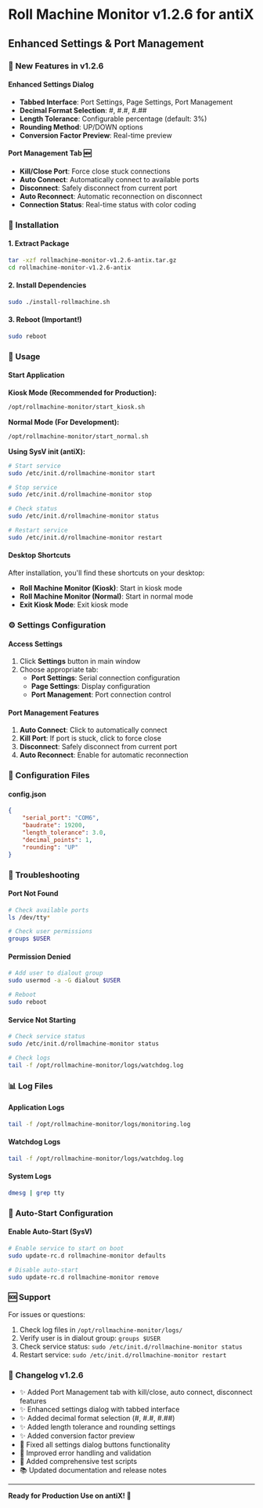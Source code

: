 # Roll Machine Monitor v1.2.6 for antiX
## Enhanced Settings & Port Management

### 🎉 New Features in v1.2.6

#### **Enhanced Settings Dialog**
- **Tabbed Interface**: Port Settings, Page Settings, Port Management
- **Decimal Format Selection**: #, #.#, #.##
- **Length Tolerance**: Configurable percentage (default: 3%)
- **Rounding Method**: UP/DOWN options
- **Conversion Factor Preview**: Real-time preview

#### **Port Management Tab** 🆕
- **Kill/Close Port**: Force close stuck connections
- **Auto Connect**: Automatically connect to available ports
- **Disconnect**: Safely disconnect from current port
- **Auto Reconnect**: Automatic reconnection on disconnect
- **Connection Status**: Real-time status with color coding

### 🚀 Installation

#### **1. Extract Package**
```bash
tar -xzf rollmachine-monitor-v1.2.6-antix.tar.gz
cd rollmachine-monitor-v1.2.6-antix
```

#### **2. Install Dependencies**
```bash
sudo ./install-rollmachine.sh
```

#### **3. Reboot (Important!)**
```bash
sudo reboot
```

### 🎯 Usage

#### **Start Application**

**Kiosk Mode (Recommended for Production):**
```bash
/opt/rollmachine-monitor/start_kiosk.sh
```

**Normal Mode (For Development):**
```bash
/opt/rollmachine-monitor/start_normal.sh
```

**Using SysV init (antiX):**
```bash
# Start service
sudo /etc/init.d/rollmachine-monitor start

# Stop service
sudo /etc/init.d/rollmachine-monitor stop

# Check status
sudo /etc/init.d/rollmachine-monitor status

# Restart service
sudo /etc/init.d/rollmachine-monitor restart
```

#### **Desktop Shortcuts**
After installation, you'll find these shortcuts on your desktop:
- **Roll Machine Monitor (Kiosk)**: Start in kiosk mode
- **Roll Machine Monitor (Normal)**: Start in normal mode
- **Exit Kiosk Mode**: Exit kiosk mode

### ⚙️ Settings Configuration

#### **Access Settings**
1. Click **Settings** button in main window
2. Choose appropriate tab:
   - **Port Settings**: Serial connection configuration
   - **Page Settings**: Display configuration
   - **Port Management**: Port connection control

#### **Port Management Features**
1. **Auto Connect**: Click to automatically connect
2. **Kill Port**: If port is stuck, click to force close
3. **Disconnect**: Safely disconnect from current port
4. **Auto Reconnect**: Enable for automatic reconnection

### 🔧 Configuration Files

#### **config.json**
```json
{
    "serial_port": "COM6",
    "baudrate": 19200,
    "length_tolerance": 3.0,
    "decimal_points": 1,
    "rounding": "UP"
}
```

### 🐛 Troubleshooting

#### **Port Not Found**
```bash
# Check available ports
ls /dev/tty*

# Check user permissions
groups $USER
```

#### **Permission Denied**
```bash
# Add user to dialout group
sudo usermod -a -G dialout $USER

# Reboot
sudo reboot
```

#### **Service Not Starting**
```bash
# Check service status
sudo /etc/init.d/rollmachine-monitor status

# Check logs
tail -f /opt/rollmachine-monitor/logs/watchdog.log
```

### 📊 Log Files

#### **Application Logs**
```bash
tail -f /opt/rollmachine-monitor/logs/monitoring.log
```

#### **Watchdog Logs**
```bash
tail -f /opt/rollmachine-monitor/logs/watchdog.log
```

#### **System Logs**
```bash
dmesg | grep tty
```

### 🔄 Auto-Start Configuration

#### **Enable Auto-Start (SysV)**
```bash
# Enable service to start on boot
sudo update-rc.d rollmachine-monitor defaults

# Disable auto-start
sudo update-rc.d rollmachine-monitor remove
```

### 🆘 Support

For issues or questions:
1. Check log files in `/opt/rollmachine-monitor/logs/`
2. Verify user is in dialout group: `groups $USER`
3. Check service status: `sudo /etc/init.d/rollmachine-monitor status`
4. Restart service: `sudo /etc/init.d/rollmachine-monitor restart`

### 📝 Changelog v1.2.6

- ✨ Added Port Management tab with kill/close, auto connect, disconnect features
- ✨ Enhanced settings dialog with tabbed interface
- ✨ Added decimal format selection (#, #.#, #.##)
- ✨ Added length tolerance and rounding settings
- ✨ Added conversion factor preview
- 🔧 Fixed all settings dialog buttons functionality
- 🔧 Improved error handling and validation
- 🧪 Added comprehensive test scripts
- 📚 Updated documentation and release notes

---

**Ready for Production Use on antiX! 🚀** 